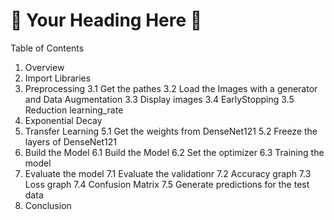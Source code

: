 # 🌟 Your Heading Here 🌟



Table of Contents
1. Overview
2. Import Libraries
3. Preprocessing
3.1 Get the pathes
3.2 Load the Images with a generator and Data Augmentation
3.3 Display images
3.4 EarlyStopping
3.5 Reduction learning_rate
4. Exponential Decay
5. Transfer Learning
5.1 Get the weights from DenseNet121
5.2 Freeze the layers of DenseNet121
6. Build the Model
6.1 Build the Model
6.2 Set the optimizer
6.3 Training the model
7. Evaluate the model
7.1 Evaluate the validationr
7.2 Accuracy graph
7.3 Loss graph
7.4 Confusion Matrix
7.5 Generate predictions for the test data
8. Conclusion
